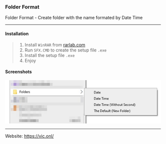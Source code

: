 ### Folder Format ###

Folder Format - Create folder with the name formated by Date Time

---

#### Installation ####

>1. Install `WinRAR` from [rarlab.com](https://www.rarlab.com/)
>2. Run `SFX.CMD` to create the setup file `.exe`
>3. Install the setup file `.exe`
>4. Enjoy

#### Screenshots ####
![](DEMO.JPG)

---

Website: https://vic.onl/